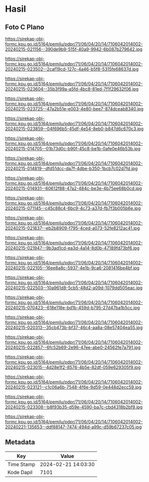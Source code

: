 # Hasil

## Foto C Plano

https://sirekap-obj-formc.kpu.go.id/5164/pemilu/pdpr/71/06/04/20/14/7106042014002-20240215-021156--390de9b9-515f-40a9-9942-6b087b279642.jpg

https://sirekap-obj-formc.kpu.go.id/5164/pemilu/pdpr/71/06/04/20/14/7106042014002-20240215-023502--2caf19cd-127c-4a46-b5f8-5315fe68637d.jpg

https://sirekap-obj-formc.kpu.go.id/5164/pemilu/pdpr/71/06/04/20/14/7106042014002-20240215-023604--35b3f99a-a5fd-4bc8-81ed-7f1f29632f06.jpg

https://sirekap-obj-formc.kpu.go.id/5164/pemilu/pdpr/71/06/04/20/14/7106042014002-20240215-023725--47a2b51e-e003-4e80-bee7-874dceab8340.jpg

https://sirekap-obj-formc.kpu.go.id/5164/pemilu/pdpr/71/06/04/20/14/7106042014002-20240215-023859--04f696b5-45df-4e54-8eb0-b847d6c670c3.jpg

https://sirekap-obj-formc.kpu.go.id/5164/pemilu/pdpr/71/06/04/20/14/7106042014002-20240215-014705--01b73d0c-b90f-45c8-be1b-0afe0e46b53b.jpg

https://sirekap-obj-formc.kpu.go.id/5164/pemilu/pdpr/71/06/04/20/14/7106042014002-20240215-014819--dfd51dcc-da7f-4dbe-b350-1bcb7c02d7fd.jpg

https://sirekap-obj-formc.kpu.go.id/5164/pemilu/pdpr/71/06/04/20/14/7106042014002-20240215-014931--60612f88-47a2-484c-be3e-4b75ee68b0cd.jpg

https://sirekap-obj-formc.kpu.go.id/5164/pemilu/pdpr/71/06/04/20/14/7106042014002-20240215-071145--c45c88c4-6bc9-4c73-a37d-fb7f3b005b6e.jpg

https://sirekap-obj-formc.kpu.go.id/5164/pemilu/pdpr/71/06/04/20/14/7106042014002-20240215-021837--eb2b8909-f795-4ced-a073-52fe8212ac41.jpg

https://sirekap-obj-formc.kpu.go.id/5164/pemilu/pdpr/71/06/04/20/14/7106042014002-20240215-021947--9b3ad1cd-ea3d-4a14-8d0b-47189fd73bf6.jpg

https://sirekap-obj-formc.kpu.go.id/5164/pemilu/pdpr/71/06/04/20/14/7106042014002-20240215-022105--16ee8a8c-5937-4e1b-9ca6-2081416be4bf.jpg

https://sirekap-obj-formc.kpu.go.id/5164/pemilu/pdpr/71/06/04/20/14/7106042014002-20240215-022503--10a961d8-5cb5-48d2-a09d-1079dd505eac.jpg

https://sirekap-obj-formc.kpu.go.id/5164/pemilu/pdpr/71/06/04/20/14/7106042014002-20240215-070423--618e118e-bd1b-459d-b795-27d47ba1b5cc.jpg

https://sirekap-obj-formc.kpu.go.id/5164/pemilu/pdpr/71/06/04/20/14/7106042014002-20240215-020313--35cb473b-bf37-46c4-aa8a-08e57404ea55.jpg

https://sirekap-obj-formc.kpu.go.id/5164/pemilu/pdpr/71/06/04/20/14/7106042014002-20240215-022857--6fc52b69-2e96-47ee-abe0-24562fe7a791.jpg

https://sirekap-obj-formc.kpu.go.id/5164/pemilu/pdpr/71/06/04/20/14/7106042014002-20240215-023015--4d28e1f2-8576-4b5e-82df-059e629305f9.jpg

https://sirekap-obj-formc.kpu.go.id/5164/pemilu/pdpr/71/06/04/20/14/7106042014002-20240215-023121--c1c06a6b-7548-4f6e-9d59-0e448d2ecc59.jpg

https://sirekap-obj-formc.kpu.go.id/5164/pemilu/pdpr/71/06/04/20/14/7106042014002-20240215-023308--b8f93b35-d59e-4590-ba7c-cbd4318b2bf9.jpg

https://sirekap-obj-formc.kpu.go.id/5164/pemilu/pdpr/71/06/04/20/14/7106042014002-20240221-135653--ddf88147-7474-494d-a99c-d59b67237c05.jpg


## Metadata

| Key        | Value               |
| ---------- | ------------------- |
| Time Stamp | 2024-02-21 14:03:30 |
| Kode Dapil | 7101                |



